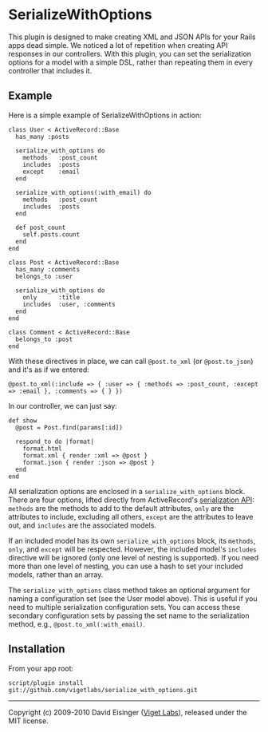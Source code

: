 SerializeWithOptions
====================

This plugin is designed to make creating XML and JSON APIs for your Rails apps dead simple. We noticed a lot of repetition when creating API responses in our controllers. With this plugin, you can set the serialization options for a model with a simple DSL, rather than repeating them in every controller that includes it.


Example
-------

Here is a simple example of SerializeWithOptions in action:

    class User < ActiveRecord::Base
      has_many :posts

      serialize_with_options do
        methods   :post_count
        includes  :posts
        except    :email
      end

      serialize_with_options(:with_email) do
        methods   :post_count
        includes  :posts
      end

      def post_count
        self.posts.count
      end
    end

    class Post < ActiveRecord::Base
      has_many :comments
      belongs_to :user

      serialize_with_options do
        only      :title
        includes  :user, :comments
      end
    end

    class Comment < ActiveRecord::Base
      belongs_to :post
    end

With these directives in place, we can call `@post.to_xml` (or `@post.to_json`) and it's as if we entered:

    @post.to_xml(:include => { :user => { :methods => :post_count, :except => :email }, :comments => { } })

In our controller, we can just say:

    def show
      @post = Post.find(params[:id])

      respond_to do |format|
        format.html
        format.xml { render :xml => @post }
        format.json { render :json => @post }
      end
    end

All serialization options are enclosed in a `serialize_with_options` block. There are four options, lifted directly from ActiveRecord's [serialization API][ser]: `methods` are the methods to add to the default attributes, `only` are the attributes to include, excluding all others, `except` are the attributes to leave out, and `includes` are the associated models.

If an included model has its own `serialize_with_options` block, its `methods`, `only`, and `except` will be respected. However, the included model's `includes` directive will be ignored (only one level of nesting is supported). If you need more than one level of nesting, you can use a hash to set your included models, rather than an array.

The `serialize_with_options` class method takes an optional argument for naming a configuration set (see the User model above). This is useful if you need to multiple serialization configuration sets. You can access these secondary configuration sets by passing the set name to the serialization method, e.g., `@post.to_xml(:with_email)`.


Installation
------------

From your app root:

    script/plugin install git://github.com/vigetlabs/serialize_with_options.git

* * *

Copyright (c) 2009-2010 David Eisinger ([Viget Labs][vgt]), released under the MIT license.

[ser]: http://api.rubyonrails.org/classes/ActiveRecord/Serialization.html
[vgt]: http://www.viget.com/
